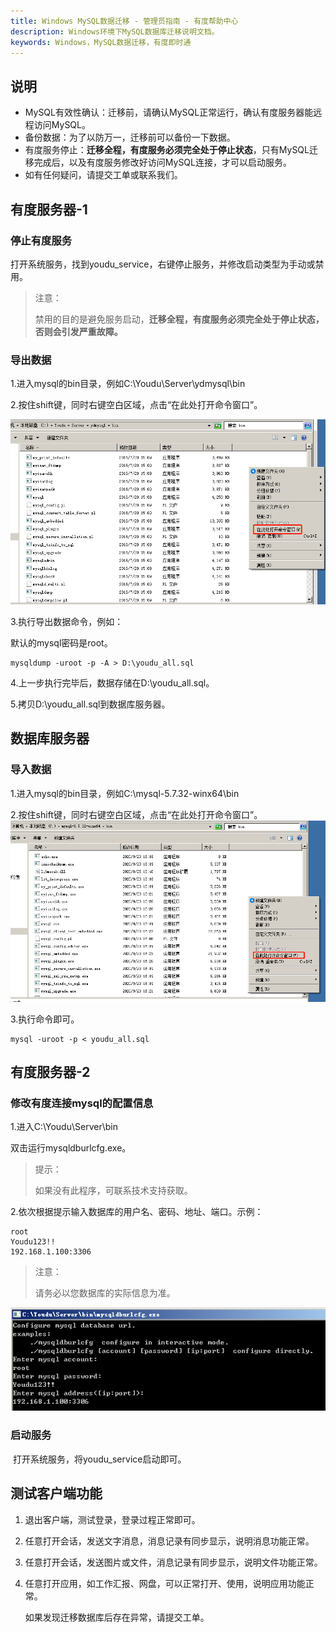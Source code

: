 ```yaml
---
title: Windows MySQL数据迁移 - 管理员指南 - 有度帮助中心
description: Windows环境下MySQL数据库迁移说明文档。
keywords: Windows，MySQL数据迁移，有度即时通
---
```


## 说明

- MySQL有效性确认：迁移前，请确认MySQL正常运行，确认有度服务器能远程访问MySQL。
- 备份数据：为了以防万一，迁移前可以备份一下数据。
- 有度服务停止：**迁移全程，有度服务必须完全处于停止状态**，只有MySQL迁移完成后，以及有度服务修改好访问MySQL连接，才可以启动服务。
- 如有任何疑问，请提交工单或联系我们。

## 有度服务器-1

### 停止有度服务

​		打开系统服务，找到youdu_service，右键停止服务，并修改启动类型为手动或禁用。

> 注意：
>
> 禁用的目的是避免服务启动，**迁移全程，有度服务必须完全处于停止状态，否则会引发严重故障。**

### 导出数据

1.进入mysql的bin目录，例如C:\Youdu\Server\ydmysql\bin

2.按住shift键，同时右键空白区域，点击“在此处打开命令窗口”。

![image-20201119205425922](res/a01_00010/image-20201119205425922.png)

3.执行导出数据命令，例如：

默认的mysql密码是root。

```
mysqldump -uroot -p -A > D:\youdu_all.sql
```

4.上一步执行完毕后，数据存储在D:\youdu_all.sql。

5.拷贝D:\youdu_all.sql到数据库服务器。

## 数据库服务器

### 导入数据

1.进入mysql的bin目录，例如C:\mysql-5.7.32-winx64\bin

2.按住shift键，同时右键空白区域，点击“在此处打开命令窗口”。
![image-20201118144411189](res/a01_00010/image-20201118144411189.png)

3.执行命令即可。

```
mysql -uroot -p < youdu_all.sql
```

## 有度服务器-2

### 修改有度连接mysql的配置信息

1.进入C:\Youdu\Server\bin

双击运行mysqldburlcfg.exe。

> 提示：
>
> 如果没有此程序，可联系技术支持获取。

2.依次根据提示输入数据库的用户名、密码、地址、端口。示例：

```
root
Youdu123!!
192.168.1.100:3306
```

> 注意：
>
> 请务必以您数据库的实际信息为准。

![image-20201119213955156](res/a01_00010/image-20201119213955156.png)



### 启动服务

​		打开系统服务，将youdu_service启动即可。

## 测试客户端功能

1. 退出客户端，测试登录，登录过程正常即可。

2. 任意打开会话，发送文字消息，消息记录有同步显示，说明消息功能正常。

3. 任意打开会话，发送图片或文件，消息记录有同步显示，说明文件功能正常。

4. 任意打开应用，如工作汇报、网盘，可以正常打开、使用，说明应用功能正常。

   如果发现迁移数据库后存在异常，请提交工单。


